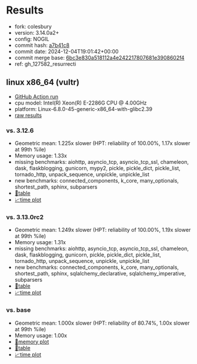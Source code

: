 # Results

- fork: colesbury
- version: 3.14.0a2+
- config: NOGIL
- commit hash: [a7b41c8](https://github.com/colesbury/cpython/commit/a7b41c8)
- commit date: 2024-12-04T19:01:42+00:00
- commit merge base: [6bc3e830a518112a4e242217807681e3908602f4](https://github.com/colesbury/cpython/commit/6bc3e830a518112a4e242217807681e3908602f4)
- ref: gh_127582_resurrecti

## linux x86_64 (vultr)

- [GitHub Action run](https://github.com/facebookexperimental/free-threading-benchmarking/actions/runs/12170581606)
- cpu model: Intel(R) Xeon(R) E-2286G CPU @ 4.00GHz
- platform: Linux-6.8.0-45-generic-x86_64-with-glibc2.39
- [raw results](bm-20241204-vultr-x86_64-colesbury-gh_127582_resurrecti-3.14.0a2%2B-a7b41c8.json)

### vs. 3.12.6

- Geometric mean: 1.225x slower (HPT: reliability of 100.00%, 1.17x slower at 99th %ile)
- Memory usage: 1.33x
- missing benchmarks: aiohttp, asyncio_tcp, asyncio_tcp_ssl, chameleon, dask, flaskblogging, gunicorn, mypy2, pickle, pickle_dict, pickle_list, tornado_http, unpack_sequence, unpickle, unpickle_list
- new benchmarks: connected_components, k_core, many_optionals, shortest_path, sphinx, subparsers
- [📄table](bm-20241204-vultr-x86_64-colesbury-gh_127582_resurrecti-3.14.0a2%2B-a7b41c8-vs-3.12.6.md)
- [📈time plot](bm-20241204-vultr-x86_64-colesbury-gh_127582_resurrecti-3.14.0a2%2B-a7b41c8-vs-3.12.6.svg)

### vs. 3.13.0rc2

- Geometric mean: 1.249x slower (HPT: reliability of 100.00%, 1.19x slower at 99th %ile)
- Memory usage: 1.31x
- missing benchmarks: aiohttp, asyncio_tcp, asyncio_tcp_ssl, chameleon, dask, flaskblogging, gunicorn, pickle, pickle_dict, pickle_list, tornado_http, unpack_sequence, unpickle, unpickle_list
- new benchmarks: connected_components, k_core, many_optionals, shortest_path, sphinx, sqlalchemy_declarative, sqlalchemy_imperative, subparsers
- [📄table](bm-20241204-vultr-x86_64-colesbury-gh_127582_resurrecti-3.14.0a2%2B-a7b41c8-vs-3.13.0rc2.md)
- [📈time plot](bm-20241204-vultr-x86_64-colesbury-gh_127582_resurrecti-3.14.0a2%2B-a7b41c8-vs-3.13.0rc2.svg)

### vs. base

- Geometric mean: 1.000x slower (HPT: reliability of 80.74%, 1.00x slower at 99th %ile)
- Memory usage: 1.00x
- [🧠memory plot](bm-20241204-vultr-x86_64-colesbury-gh_127582_resurrecti-3.14.0a2%2B-a7b41c8-vs-base-mem.svg)
- [📄table](bm-20241204-vultr-x86_64-colesbury-gh_127582_resurrecti-3.14.0a2%2B-a7b41c8-vs-base.md)
- [📈time plot](bm-20241204-vultr-x86_64-colesbury-gh_127582_resurrecti-3.14.0a2%2B-a7b41c8-vs-base.svg)

